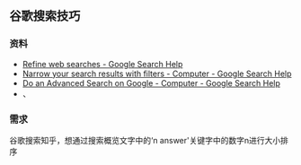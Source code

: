 ## 谷歌搜索技巧

### 资料

* [Refine web searches - Google Search Help](https://support.google.com/websearch/answer/2466433?sjid=3137244523429669-NA)
* [Narrow your search results with filters - Computer - Google Search Help](https://support.google.com/websearch/answer/142143?sjid=3137244523429669-NA)
* [Do an Advanced Search on Google - Computer - Google Search Help](https://support.google.com/websearch/answer/35890?sjid=3137244523429669-NA)
* 、



### 需求

谷歌搜索知乎，想通过搜索概览文字中的‘n answer'关键字中的数字n进行大小排序

